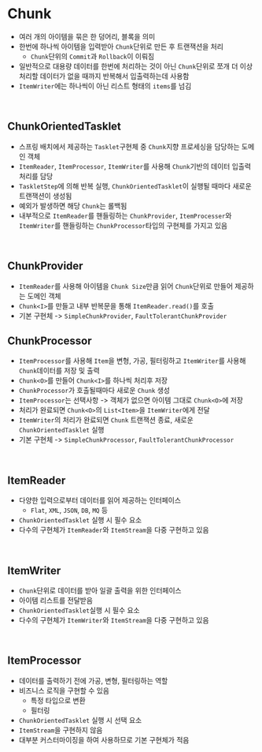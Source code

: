 # Chunk
- 여러 개의 아이템을 묶은 한 덩어리, 블록을 의미
- 한번에 하나씩 아이템을 입력받아 `Chunk`단위로 만든 후 트랜잭션을 처리
	- `Chunk`단위의 `Commit`과 `Rollback`이 이뤄짐
- 일반적으로 대용량 데이터를 한번에 처리하는 것이 아닌 `Chunk`단위로 쪼개 더 이상 처리할 데이터가 없을 때까지 반복해서 입출력하는데 사용함
- `ItemWriter`에는 하나씩이 아닌 리스트 형태의 `items`를 넘김

<br>

## ChunkOrientedTasklet
- 스프링 배치에서 제공하는 `Tasklet`구현체 중 `Chunk`지향 프로세싱을 담당하는 도메인 객체
- `ItemReader`, `ItemProcessor`, `ItemWriter`를 사용해 `Chunk`기반의 데이터 입출력 처리를 담당
- `TaskletStep`에 의해 반복 실행, `ChunkOrientedTasklet`이 실행될 때마다 새로운 트랜잭션이 생성됨
- 예외가 발생하면 해당 `Chunk`는 롤백됨
- 내부적으로 `ItemReader`를 핸들링하는 `ChunkProvider`, `ItemProcesser`와 `ItemWriter`를 핸들링하는 `ChunkProcessor`타입의 구현체를 가지고 있음

<br>

## ChunkProvider
- `ItemReader`를 사용해 아이템을 `Chunk Size`만큼 읽어 `Chunk`단위로 만들어 제공하는 도메인 객체
- `Chunk<I>`를 만들고 내부 반복문을 통해 `ItemReader.read()`를 호출
- 기본 구현체 -> `SimpleChunkProvider`, `FaultTolerantChunkProvider`


## ChunkProcessor
- `ItemProcessor`를 사용해 `Item`을 변형, 가공, 필터링하고 `ItemWriter`를 사용해 `Chunk`데이터를 저장 및 출력
- `Chunk<O>`를 만들어 `Chunk<I>`를 하나씩 처리후 저장
- `ChunkProcessor`가 호출될때마다 새로운 `Chunk` 생성
- `ItemProcessor`는 선택사항 -> 객체가 없으면 아이템 그대로 `Chunk<O>`에 저장
- 처리가 완료되면 `Chunk<O>`의 `List<Item>`을 `ItemWriter`에게 전달
- `ItemWriter`의 처리가 완료되면 `Chunk` 트랜잭션 종료, 새로운 `ChunkOrientedTasklet` 실행
- 기본 구현체 -> `SimpleChunkProcessor`, `FaultTolerantChunkProcessor`

<br>

## ItemReader
- 다양한 입력으로부터 데이터를 읽어 제공하는 인터페이스
	- `Flat`, `XML`, `JSON`, `DB`,  `MQ` 등
- `ChunkOrientedTasklet` 실행 시 필수 요소
- 다수의 구현체가 `ItemReader`와 `ItemStream`을 다중 구현하고 있음

<br>
 
## ItemWriter
- `Chunk`단위로 데이터를 받아 일괄 출력을 위한 인터페이스
- 아이템 리스트를 전달받음
- `ChunkOrientedTasklet`실행 시 필수 요소
- 다수의 구현체가 `ItemWriter`와 `ItemStream`을 다중 구현하고 있음

<br>

## ItemProcessor
- 데이터를 출력하기 전에 가공, 변형, 필터링하는 역할
- 비즈니스 로직을 구현할 수 있음
	- 특정 타입으로 변환
	- 필터링
- `ChunkOrientedTasklet` 실행 시 선택 요소
- `ItemStream`을 구현하지 않음
- 대부분 커스터마이징을 하여 사용하므로 기본 구현체가 적음

